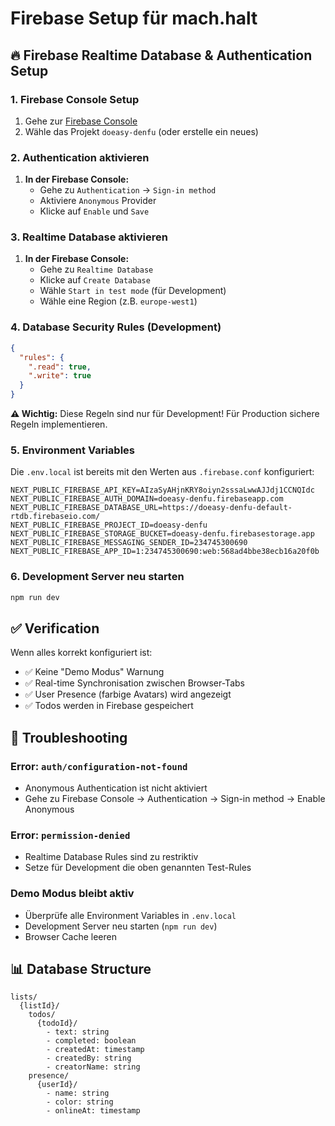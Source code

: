# Firebase Setup für mach.halt

## 🔥 Firebase Realtime Database & Authentication Setup

### 1. Firebase Console Setup

1. Gehe zur [Firebase Console](https://console.firebase.google.com)
2. Wähle das Projekt `doeasy-denfu` (oder erstelle ein neues)

### 2. Authentication aktivieren

1. **In der Firebase Console:**
   - Gehe zu `Authentication` → `Sign-in method`
   - Aktiviere `Anonymous` Provider
   - Klicke auf `Enable` und `Save`

### 3. Realtime Database aktivieren

1. **In der Firebase Console:**
   - Gehe zu `Realtime Database`
   - Klicke auf `Create Database`
   - Wähle `Start in test mode` (für Development)
   - Wähle eine Region (z.B. `europe-west1`)

### 4. Database Security Rules (Development)

```json
{
  "rules": {
    ".read": true,
    ".write": true
  }
}
```

**⚠️ Wichtig:** Diese Regeln sind nur für Development! Für Production sichere Regeln implementieren.

### 5. Environment Variables

Die `.env.local` ist bereits mit den Werten aus `.firebase.conf` konfiguriert:

```env
NEXT_PUBLIC_FIREBASE_API_KEY=AIzaSyAHjnKRY8oiyn2sssaLwwAJJdj1CCNQIdc
NEXT_PUBLIC_FIREBASE_AUTH_DOMAIN=doeasy-denfu.firebaseapp.com
NEXT_PUBLIC_FIREBASE_DATABASE_URL=https://doeasy-denfu-default-rtdb.firebaseio.com/
NEXT_PUBLIC_FIREBASE_PROJECT_ID=doeasy-denfu
NEXT_PUBLIC_FIREBASE_STORAGE_BUCKET=doeasy-denfu.firebasestorage.app
NEXT_PUBLIC_FIREBASE_MESSAGING_SENDER_ID=234745300690
NEXT_PUBLIC_FIREBASE_APP_ID=1:234745300690:web:568ad4bbe38ecb16a20f0b
```

### 6. Development Server neu starten

```bash
npm run dev
```

## ✅ Verification

Wenn alles korrekt konfiguriert ist:
- ✅ Keine "Demo Modus" Warnung
- ✅ Real-time Synchronisation zwischen Browser-Tabs
- ✅ User Presence (farbige Avatars) wird angezeigt
- ✅ Todos werden in Firebase gespeichert

## 🐛 Troubleshooting

### Error: `auth/configuration-not-found`
- Anonymous Authentication ist nicht aktiviert
- Gehe zu Firebase Console → Authentication → Sign-in method → Enable Anonymous

### Error: `permission-denied`
- Realtime Database Rules sind zu restriktiv
- Setze für Development die oben genannten Test-Rules

### Demo Modus bleibt aktiv
- Überprüfe alle Environment Variables in `.env.local`
- Development Server neu starten (`npm run dev`)
- Browser Cache leeren

## 📊 Database Structure

```
lists/
  {listId}/
    todos/
      {todoId}/
        - text: string
        - completed: boolean
        - createdAt: timestamp
        - createdBy: string
        - creatorName: string
    presence/
      {userId}/
        - name: string
        - color: string
        - onlineAt: timestamp
```